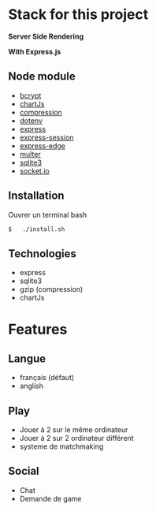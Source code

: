 # Stack for this project

**Server Side Rendering**

**With Express.js**

## Node module

- [bcrypt](https://www.npmjs.com/package/bcrypt)
- [chartJs](https://chartjs.org)
- [compression](https://www.npmjs.com/package/compression)
- [dotenv](https://www.npmjs.com/package/dotenv)
- [express](https://expressjs.com/fr/)
- [express-session](https://www.npmjs.com/package/express-session)
- [express-edge](https://docs.adonisjs.com/guides/views/introduction#edge-vs-pug)
- [multer](https://www.npmjs.com/package/multer)
- [sqlite3](https://www.npmjs.com/package/sqlite3)
- [socket.io](https://socket.io/)

## Installation

Ouvrer un terminal bash

```bash
$   ./install.sh
```

## Technologies

- express
- sqlite3
- gzip (compression)
- chartJs

# Features

## Langue

- français (défaut)
- anglish

## Play

- Jouer à 2 sur le même ordinateur
- Jouer à 2 sur 2 ordinateur différent
- systeme de matchmaking

## Social

- Chat
- Demande de game

